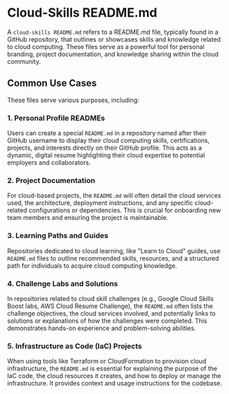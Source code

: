 # Cloud-Skills README.md

A `cloud-skills README.md` refers to a README.md file, typically found in a GitHub repository, that outlines or showcases skills and knowledge related to cloud computing. These files serve as a powerful tool for personal branding, project documentation, and knowledge sharing within the cloud community.

## Common Use Cases

These files serve various purposes, including:

### 1. Personal Profile READMEs

Users can create a special `README.md` in a repository named after their GitHub username to display their cloud computing skills, certifications, projects, and interests directly on their GitHub profile. This acts as a dynamic, digital resume highlighting their cloud expertise to potential employers and collaborators.

### 2. Project Documentation

For cloud-based projects, the `README.md` will often detail the cloud services used, the architecture, deployment instructions, and any specific cloud-related configurations or dependencies. This is crucial for onboarding new team members and ensuring the project is maintainable.

### 3. Learning Paths and Guides

Repositories dedicated to cloud learning, like "Learn to Cloud" guides, use `README.md` files to outline recommended skills, resources, and a structured path for individuals to acquire cloud computing knowledge.

### 4. Challenge Labs and Solutions

In repositories related to cloud skill challenges (e.g., Google Cloud Skills Boost labs, AWS Cloud Resume Challenge), the `README.md` often lists the challenge objectives, the cloud services involved, and potentially links to solutions or explanations of how the challenges were completed. This demonstrates hands-on experience and problem-solving abilities.

### 5. Infrastructure as Code (IaC) Projects

When using tools like Terraform or CloudFormation to provision cloud infrastructure, the `README.md` is essential for explaining the purpose of the IaC code, the cloud resources it creates, and how to deploy or manage the infrastructure. It provides context and usage instructions for the codebase.

